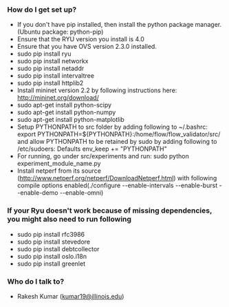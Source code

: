 ### How do I get set up? ###

* If you don't have pip installed, then install the python package manager. (Ubuntu package: python-pip)
* Ensure that the RYU version you install is 4.0
* Ensure that you have OVS version 2.3.0 installed.
* sudo pip install ryu
* sudo pip install networkx
* sudo pip install netaddr
* sudo pip install intervaltree
* sudo pip install httplib2
* Install mininet version 2.2 by following instructions here: http://mininet.org/download/
* sudo apt-get install python-scipy
* sudo apt-get install python-numpy
* sudo apt-get install python-matplotlib
* Setup PYTHONPATH to src folder by adding following to ~/.bashrc: export PYTHONPATH=${PYTHONPATH}:/home/flow/flow_validator/src/ and allow PYTHONPATH to be retained by sudo by adding following to /etc/sudoers: Defaults env_keep += "PYTHONPATH"
* For running, go under src/experiments and run: sudo python experiment_module_name.py
* Install netperf from its source (http://www.netperf.org/netperf/DownloadNetperf.html) with following compile options enabled(./configure --enable-intervals --enable-burst --enable-demo --enable-omni)

### If your Ryu doesn't work because of missing dependencies, you might also need to run following ###
* sudo pip install rfc3986
* sudo pip install stevedore
* sudo pip install debtcollector
* sudo pip install oslo.i18n
* sudo pip install greenlet


### Who do I talk to? ###

* Rakesh Kumar (kumar19@illinois.edu)
